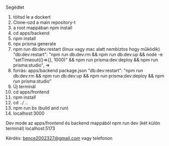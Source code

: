 Segédlet

1. töltsd le a dockert
2. Clone-ozd a main repository-t
3. a root mappában npm install
4. cd apps/backend
5. npm install
6. npx prisma generate
7. npm run db:dev:restart (linux vagy mac alatt nembiztos hogy működik) "db:dev:restart": "npm run db:dev:rm && npm run db:dev:up && node -e \"setTimeout(()=>{}, 1000)\" && npm run prisma:dev:deploy && npm run prisma:studio", =>
8. forrás: apps/backend package.json "db:dev:restart": "npm run db:dev:rm && npm run db:dev:up && npm run prisma:dev:deploy && npm run prisma:studio"
9. Új terminál
10. cd apps/frontend
11. npm install
12. cd ../ ..
13. npm run bs (build and run)
14. localhost:3000

Dev mode 
az apps/frontend és backend mappából npm run dev (két külön terminál)
localhost:5173

Kérdés: bence2002327@gmail.com vagy telefonon

